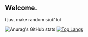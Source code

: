 ## Welcome.

I just make random stuff lol

![Anurag's GitHub stats](https://github-readme-stats.vercel.app/api?username=peytoncl&show_icons=true&theme=radical)
[![Top Langs](https://github-readme-stats.vercel.app/api/top-langs/?username=peytoncla&layout=compact)](https://github.com/anuraghazra/github-readme-stats)
